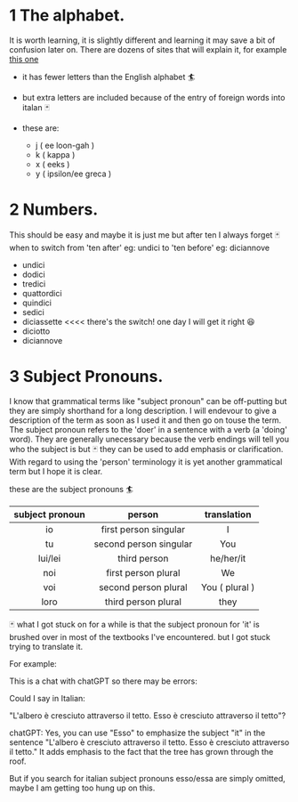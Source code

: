 # 1   The alphabet.  
It is worth learning, it is slightly different and learning it may save a bit of confusion later on. There are dozens of sites that will explain it, for example [this one](https://www.berlitz.com/blog/italian-alphabet) 
* it has fewer letters than the English alphabet 🏄
* but extra letters are included because of the entry of foreign words into italan 🃏
 * these are:
 
   - j ( ee loon-gah )
   - k ( kappa )
   - x ( eeks )
   - y ( ipsilon/ee greca )

# 2  Numbers.
This should be easy and maybe it is just me but after ten I always forget 🃏 when to switch from 'ten after' eg: undici to 'ten before' eg: diciannove


  - undici
  - dodici
  - tredici
  - quattordici
  - quindici
  - sedici
  - diciassette  <<<< there's the switch! one day I will get it right 😆
  - diciotto
  - diciannove

# 3  Subject Pronouns.
I know that grammatical terms like "subject pronoun" can be off-putting but they are simply shorthand for a long description.  I will endevour to give a description of the term as soon as I used it and then go on touse the term.  The subject pronoun refers to the 'doer' in a sentence with a verb (a 'doing' word).  They are generally unecessary because the verb endings will tell you who the subject is but 🃏 they can be used to add emphasis or clarification. With regard to using the 'person' terminology it is yet another grammatical term but I hope it is clear.

these are the subject pronouns 🏄

| subject pronoun | person | translation |
|:-:|:-:|:-:|
|io| first person singular | I |
|tu | second person singular |You|
|lui/lei| third person |he/her/it |
|noi | first person plural | We |
|voi | second person plural | You ( plural )|
|loro | third person plural |they|

🃏 what I got stuck on for a while is that the subject pronoun for 'it' is brushed over in most of the textbooks I've encountered.
but I got stuck trying to translate it.

For example:

This is a chat with chatGPT so there may be errors:

Could I say in Italian:

 "L'albero è cresciuto attraverso il tetto. Esso è cresciuto attraverso il tetto"?

chatGPT:
Yes, you can use "Esso" to emphasize the subject "it" in the sentence "L'albero è cresciuto attraverso il tetto. 
Esso è cresciuto attraverso il tetto." It adds emphasis to the fact that the tree has grown through the roof.

But if you search for italian subject pronouns esso/essa are simply omitted, maybe I am getting too hung up on this.


